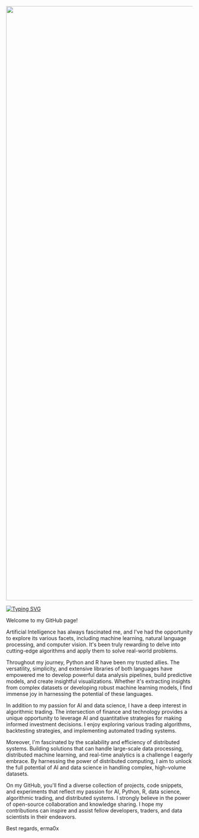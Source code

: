 <img src="./giphy.gif" width="1600" />


[![Typing SVG](https://readme-typing-svg.herokuapp.com?color=04b6ce&center=true&vCenter=true&width=1000&lines=Welcome+to+my+software+archive;Python+developer;Software+engineering;Machine+Learning;Data+Science;Financial+Markets;Algorithms+&+Data+Structures)](https://git.io/typing-svg)


<p align="center"> 
</p>
Welcome to my GitHub page!

Artificial Intelligence has always fascinated me, and I've had the opportunity to explore its various facets, including machine learning, natural language processing, and computer vision. It's been truly rewarding to delve into cutting-edge algorithms and apply them to solve real-world problems.

Throughout my journey, Python and R have been my trusted allies. The versatility, simplicity, and extensive libraries of both languages have empowered me to develop powerful data analysis pipelines, build predictive models, and create insightful visualizations. Whether it's extracting insights from complex datasets or developing robust machine learning models, I find immense joy in harnessing the potential of these languages.

In addition to my passion for AI and data science, I have a deep interest in algorithmic trading. The intersection of finance and technology provides a unique opportunity to leverage AI and quantitative strategies for making informed investment decisions. I enjoy exploring various trading algorithms, backtesting strategies, and implementing automated trading systems.

Moreover, I'm fascinated by the scalability and efficiency of distributed systems. Building solutions that can handle large-scale data processing, distributed machine learning, and real-time analytics is a challenge I eagerly embrace. By harnessing the power of distributed computing, I aim to unlock the full potential of AI and data science in handling complex, high-volume datasets.

On my GitHub, you'll find a diverse collection of projects, code snippets, and experiments that reflect my passion for AI, Python, R, data science, algorithmic trading, and distributed systems. I strongly believe in the power of open-source collaboration and knowledge sharing. I hope my contributions can inspire and assist fellow developers, traders, and data scientists in their endeavors.

Best regards,
erma0x
